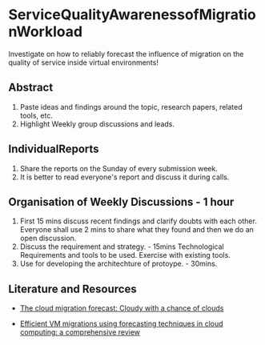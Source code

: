 # ServiceQualityAwarenessofMigrationWorkload
Investigate on how to reliably forecast the influence of migration on the quality of service inside virtual environments!

## Abstract
1. Paste ideas and findings around the topic, research papers, related tools, etc.
2. Highlight Weekly group discussions and leads.

## IndividualReports
1. Share the reports on the Sunday of every submission week.
2. It is better to read everyone's report and discuss it during calls.

## Organisation of Weekly Discussions - 1 hour
1. First 15 mins discuss recent findings and clarify doubts with each other. 
   Everyone shall use 2 mins to share what they found and then we do an open discussion.
2. Discuss the requirement and strategy. - 15mins
   Technological Requirements and tools to be used. Exercise with existing tools.
3. Use for developing the architechture of protoype.  - 30mins. 

## Literature and Resources
* [The cloud migration forecast: Cloudy with a chance of clouds](https://www2.deloitte.com/us/en/insights/industry/technology/technology-media-and-telecom-predictions/2021/cloud-migration-trends-and-forecast.html)

* [Efficient VM migrations using forecasting techniques in cloud computing: a comprehensive review](https://link.springer.com/article/10.1007/s10586-019-03032-x)